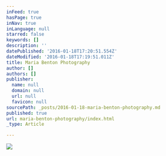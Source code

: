 ```yaml
---
inFeed: true
hasPage: true
inNav: true
inLanguage: null
starred: false
keywords: []
description: ''
datePublished: '2016-01-18T17:20:51.554Z'
dateModified: '2016-01-18T17:19:51.011Z'
title: Maria Benton Photography
author: []
authors: []
publisher:
  name: null
  domain: null
  url: null
  favicon: null
sourcePath: _posts/2016-01-18-maria-benton-photography.md
published: true
url: maria-benton-photography/index.html
_type: Article

---
```

![](https://the-grid-user-content.s3-us-west-2.amazonaws.com/d6f7b457-8525-4500-861c-dfeb70073495.png)
